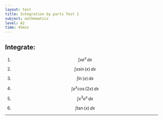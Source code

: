 ```yaml
---
layout: test
title: Integration by parts Test 1
subject: mathematics
level: A2
time: 45min
---
```


## Integrate:

1. $$ \int x e^x \, dx $$

2. $$ \int x \sin(x) \, dx $$

3. $$ \int \ln(x) \, dx $$

4. $$ \int e^x \cos(2x) \, dx $$

5. $$ \int x^3 e^x \, dx $$

6. $$ \int \tan(x) \, dx $$

---
